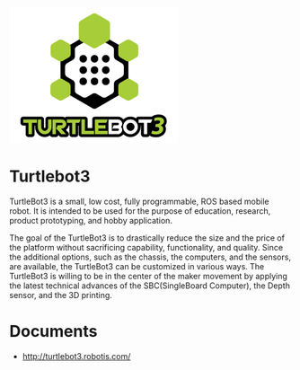 <img src="https://raw.githubusercontent.com/ROBOTIS-GIT/ROBOTIS-Documents/master/wiki-images/Turtlebot3/Turtlebot3_logo.jpg" width="300">

# Turtlebot3

TurtleBot3 is a small, low cost, fully programmable, ROS­ based mobile robot. It is intended to be used for the purpose of education, research, product prototyping, and hobby application.

The goal of the TurtleBot3 is to drastically reduce the size and the price of the platform without sacrificing capability, functionality, and quality. Since the additional options, such as the chassis, the computers, and the sensors, are available, the TurtleBot3 can be customized in various ways. The TurtleBot3 is willing to be in the center of the maker movement by applying the latest technical advances of the SBC(Single­Board Computer), the Depth sensor, and the 3D printing.

# Documents

- http://turtlebot3.robotis.com/
